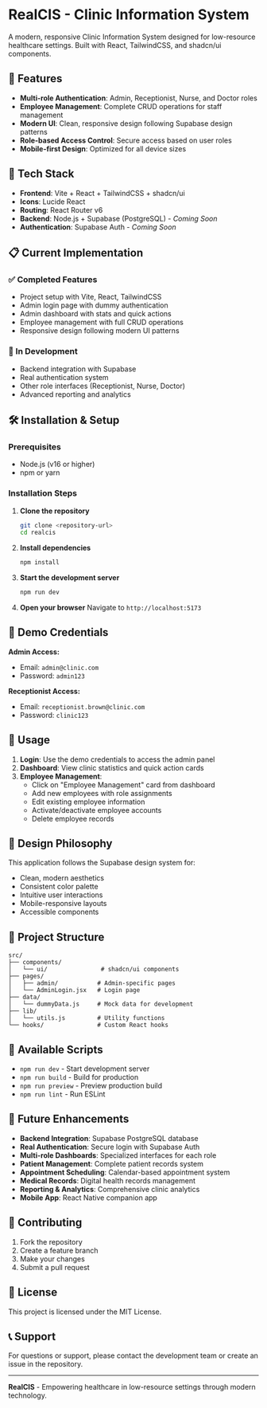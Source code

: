 # RealCIS - Clinic Information System

A modern, responsive Clinic Information System designed for low-resource healthcare settings. Built with React, TailwindCSS, and shadcn/ui components.

## 🏥 Features

- **Multi-role Authentication**: Admin, Receptionist, Nurse, and Doctor roles
- **Employee Management**: Complete CRUD operations for staff management
- **Modern UI**: Clean, responsive design following Supabase design patterns
- **Role-based Access Control**: Secure access based on user roles
- **Mobile-first Design**: Optimized for all device sizes

## 🚀 Tech Stack

- **Frontend**: Vite + React + TailwindCSS + shadcn/ui
- **Icons**: Lucide React
- **Routing**: React Router v6
- **Backend**: Node.js + Supabase (PostgreSQL) - *Coming Soon*
- **Authentication**: Supabase Auth - *Coming Soon*

## 📋 Current Implementation

### ✅ Completed Features
- Project setup with Vite, React, TailwindCSS
- Admin login page with dummy authentication
- Admin dashboard with stats and quick actions
- Employee management with full CRUD operations
- Responsive design following modern UI patterns

### 🔄 In Development
- Backend integration with Supabase
- Real authentication system
- Other role interfaces (Receptionist, Nurse, Doctor)
- Advanced reporting and analytics

## 🛠️ Installation & Setup

### Prerequisites
- Node.js (v16 or higher)
- npm or yarn

### Installation Steps

1. **Clone the repository**
   ```bash
   git clone <repository-url>
   cd realcis
   ```

2. **Install dependencies**
   ```bash
   npm install
   ```

3. **Start the development server**
   ```bash
   npm run dev
   ```

4. **Open your browser**
   Navigate to `http://localhost:5173`

## 🔐 Demo Credentials

**Admin Access:**
- Email: `admin@clinic.com`
- Password: `admin123`

**Receptionist Access:**
- Email: `receptionist.brown@clinic.com`
- Password: `clinic123`

## 📱 Usage

1. **Login**: Use the demo credentials to access the admin panel
2. **Dashboard**: View clinic statistics and quick action cards
3. **Employee Management**: 
   - Click on "Employee Management" card from dashboard
   - Add new employees with role assignments
   - Edit existing employee information
   - Activate/deactivate employee accounts
   - Delete employee records

## 🎨 Design Philosophy

This application follows the Supabase design system for:
- Clean, modern aesthetics
- Consistent color palette
- Intuitive user interactions
- Mobile-responsive layouts
- Accessible components

## 📁 Project Structure

```
src/
├── components/
│   └── ui/               # shadcn/ui components
├── pages/
│   ├── admin/           # Admin-specific pages
│   └── AdminLogin.jsx   # Login page
├── data/
│   └── dummyData.js     # Mock data for development
├── lib/
│   └── utils.js         # Utility functions
└── hooks/               # Custom React hooks
```

## 🔧 Available Scripts

- `npm run dev` - Start development server
- `npm run build` - Build for production
- `npm run preview` - Preview production build
- `npm run lint` - Run ESLint

## 🌟 Future Enhancements

- **Backend Integration**: Supabase PostgreSQL database
- **Real Authentication**: Secure login with Supabase Auth
- **Multi-role Dashboards**: Specialized interfaces for each role
- **Patient Management**: Complete patient records system
- **Appointment Scheduling**: Calendar-based appointment system
- **Medical Records**: Digital health records management
- **Reporting & Analytics**: Comprehensive clinic analytics
- **Mobile App**: React Native companion app

## 🤝 Contributing

1. Fork the repository
2. Create a feature branch
3. Make your changes
4. Submit a pull request

## 📄 License

This project is licensed under the MIT License.

## 📞 Support

For questions or support, please contact the development team or create an issue in the repository.

---

**RealCIS** - Empowering healthcare in low-resource settings through modern technology.
